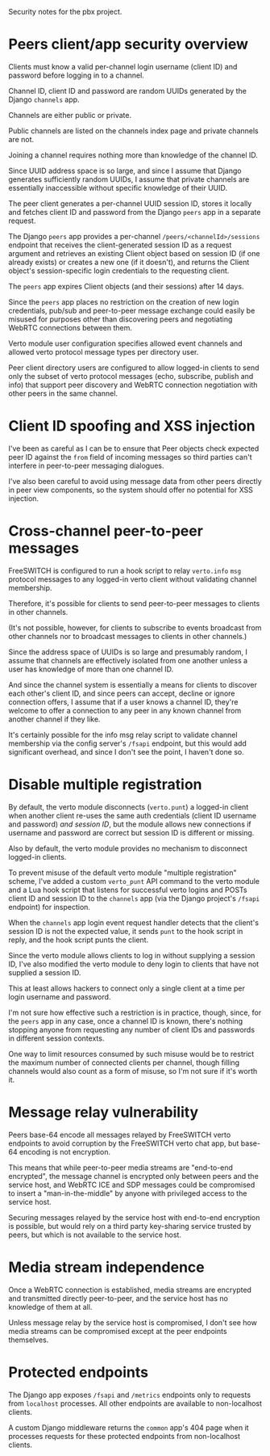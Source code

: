 Security notes for the pbx project.

# Peers client/app security overview

Clients must know a valid
per-channel login username (client ID) and password
before logging in to a channel.

Channel ID, client ID and password
are random UUIDs
generated by the Django `channels` app.

Channels are either public or private.

Public channels
are listed on the channels index page
and private channels are not.

Joining a channel
requires nothing more
than knowledge of the channel ID.

Since UUID address space is so large,
and since I assume that Django
generates sufficiently random UUIDs,
I assume that private channels
are essentially inaccessible
without specific knowledge of their UUID.

The peer client
generates a per-channel UUID session ID,
stores it locally
and fetches client ID and password
from the Django `peers` app
in a separate request.

The Django `peers` app
provides a per-channel `/peers/<channelId>/sessions` endpoint
that receives the client-generated session ID
as a request argument
and retrieves an existing Client object
based on session ID
(if one already exists)
or creates a new one
(if it doesn't),
and returns the Client object's
session-specific login credentials
to the requesting client.

The `peers` app
expires Client objects
(and their sessions)
after 14 days.

Since the `peers` app
places no restriction
on the creation of new login credentials,
pub/sub and peer-to-peer message exchange
could easily be misused
for purposes other than discovering peers
and negotiating WebRTC connections between them.

Verto module user configuration
specifies allowed event channels
and allowed verto protocol message types
per directory user.

Peer client directory users
are configured to allow logged-in clients
to send only the subset of verto protocol messages
(echo, subscribe, publish and info)
that support peer discovery
and WebRTC connection negotiation
with other peers in the same channel.


# Client ID spoofing and XSS injection

I've been as careful as I can be
to ensure that Peer objects
check expected peer ID
against the `from` field of incoming messages
so third parties
can't interfere in peer-to-peer messaging dialogues.

I've also been careful
to avoid using message data
from other peers
directly in peer view components,
so the system should offer
no potential for XSS injection.


# Cross-channel peer-to-peer messages

FreeSWITCH is configured
to run a hook script
to relay `verto.info` `msg` protocol messages
to any logged-in verto client
without validating channel membership.

Therefore,
it's possible for clients
to send peer-to-peer messages
to clients in other channels.

(It's not possible,
however,
for clients to subscribe to events
broadcast from other channels
nor to broadcast messages
to clients in other channels.)

Since the address space of UUIDs is so large
and presumably random,
I assume that channels
are effectively isolated from one another
unless a user
has knowledge of
more than one channel ID.

And since the channel system is essentially
a means for clients to discover
each other's client ID,
and since peers can accept, decline or ignore
connection offers,
I assume that if a user knows a channel ID,
they're welcome to offer a connection
to any peer in any known channel
from another channel if they like.

It's certainly possible
for the info msg relay script
to validate channel membership
via the config server's `/fsapi` endpoint,
but this would add significant overhead,
and since I don't see the point,
I haven't done so.


# Disable multiple registration

By default,
the verto module
disconnects (`verto.punt`) a logged-in client
when another client
re-uses the same auth credentials
(client ID username and password)
*and session ID*,
but the module allows new connections
if username and password are correct
but session ID is different or missing.

Also by default,
the verto module
provides no mechanism to disconnect
logged-in clients.

To prevent misuse
of the default verto module
"multiple registration" scheme,
I've added a custom `verto_punt` API command
to the verto module
and a Lua hook script
that listens for successful verto logins
and POSTs client ID and session ID
to the `channels` app
(via the Django project's `/fsapi` endpoint)
for inspection.

When the `channels` app
login event request handler
detects that the client's session ID
is not the expected value,
it sends `punt` to the hook script in reply,
and the hook script punts the client.

Since the verto module
allows clients to log in
without supplying a session ID,
I've also modified the verto module
to deny login
to clients that have not supplied a session ID.

This at least allows hackers
to connect only a single client
at a time
per login username and password.

I'm not sure how effective
such a restriction is in practice,
though,
since,
for the `peers` app in any case,
once a channel ID is known,
there's nothing stopping anyone
from requesting any number of
client IDs and passwords
in different session contexts.

One way to limit
resources consumed
by such misuse
would be to restrict
the maximum number of connected clients
per channel,
though filling channels
would also count as a form of misuse,
so I'm not sure if it's worth it.


# Message relay vulnerability

Peers base-64 encode
all messages relayed
by FreeSWITCH verto endpoints
to avoid corruption
by the FreeSWITCH verto chat app,
but base-64 encoding
is not encryption.

This means that
while peer-to-peer media streams
are "end-to-end encrypted",
the message channel
is encrypted only between peers
and the service host,
and WebRTC ICE and SDP messages
could be compromised
to insert a "man-in-the-middle"
by anyone with privileged access
to the service host.

Securing messages
relayed by the service host
with end-to-end encryption
is possible,
but would rely on
a third party key-sharing service
trusted by peers,
but which is not available
to the service host.


# Media stream independence

Once a WebRTC connection is established,
media streams are encrypted
and transmitted directly peer-to-peer,
and the service host
has no knowledge of them at all.

Unless message relay
by the service host is compromised,
I don't see how media streams
can be compromised
except at the peer endpoints themselves.


# Protected endpoints

The Django app
exposes `/fsapi` and `/metrics` endpoints
only to requests from `localhost` processes.
All other endpoints are available
to non-localhost clients.

A custom Django middleware
returns the `common` app's 404 page
when it processes requests
for these protected endpoints
from non-localhost clients.
